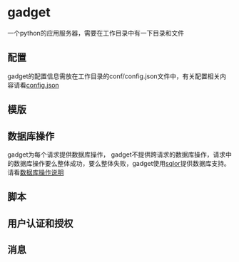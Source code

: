 # gadget
一个python的应用服务器，需要在工作目录中有一下目录和文件

## 配置
gadget的配置信息需放在工作目录的conf/config.json文件中，有关配置相关内容请看[config.json](config.md)
## 模版
## 数据库操作
gadget为每个请求提供数据库操作， gadget不提供跨请求的数据库操作，请求中的数据库操作要么整体成功，要么整体失败，gadget使用[sqlor](https://github/yumoqing/sqlor)提供数据库支持。 请看[数据库操作说明](sqlor.md)

## 脚本
## 用户认证和授权
## 消息
